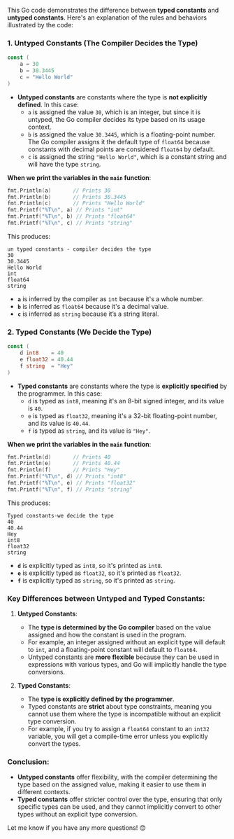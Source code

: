 This Go code demonstrates the difference between **typed constants** and **untyped constants**. Here's an explanation of the rules and behaviors illustrated by the code:

### 1. **Untyped Constants** (The Compiler Decides the Type)
```go
const (
    a = 30
    b = 30.3445
    c = "Hello World"
)
```
- **Untyped constants** are constants where the type is **not explicitly defined**. In this case:
  - `a` is assigned the value `30`, which is an integer, but since it is untyped, the Go compiler decides its type based on its usage context.
  - `b` is assigned the value `30.3445`, which is a floating-point number. The Go compiler assigns it the default type of `float64` because constants with decimal points are considered `float64` by default.
  - `c` is assigned the string `"Hello World"`, which is a constant string and will have the type `string`.

**When we print the variables in the `main` function**:
```go
fmt.Println(a)       // Prints 30
fmt.Println(b)       // Prints 30.3445
fmt.Println(c)       // Prints "Hello World"
fmt.Printf("%T\n", a) // Prints "int"
fmt.Printf("%T\n", b) // Prints "float64"
fmt.Printf("%T\n", c) // Prints "string"
```
This produces:
```
un typed constants - compiler decides the type
30
30.3445
Hello World
int
float64
string
```
- **`a`** is inferred by the compiler as `int` because it's a whole number.
- **`b`** is inferred as `float64` because it's a decimal value.
- **`c`** is inferred as `string` because it’s a string literal.

### 2. **Typed Constants** (We Decide the Type)
```go
const (
    d int8    = 40
    e float32 = 40.44
    f string  = "Hey"
)
```
- **Typed constants** are constants where the type is **explicitly specified** by the programmer. In this case:
  - `d` is typed as `int8`, meaning it's an 8-bit signed integer, and its value is `40`.
  - `e` is typed as `float32`, meaning it's a 32-bit floating-point number, and its value is `40.44`.
  - `f` is typed as `string`, and its value is `"Hey"`.

**When we print the variables in the `main` function**:
```go
fmt.Println(d)       // Prints 40
fmt.Println(e)       // Prints 40.44
fmt.Println(f)       // Prints "Hey"
fmt.Printf("%T\n", d) // Prints "int8"
fmt.Printf("%T\n", e) // Prints "float32"
fmt.Printf("%T\n", f) // Prints "string"
```
This produces:
```
Typed constants-we decide the type
40
40.44
Hey
int8
float32
string
```
- **`d`** is explicitly typed as `int8`, so it's printed as `int8`.
- **`e`** is explicitly typed as `float32`, so it's printed as `float32`.
- **`f`** is explicitly typed as `string`, so it's printed as `string`.

### Key Differences between Untyped and Typed Constants:

1. **Untyped Constants**:
   - The **type is determined by the Go compiler** based on the value assigned and how the constant is used in the program.
   - For example, an integer assigned without an explicit type will default to `int`, and a floating-point constant will default to `float64`.
   - Untyped constants are **more flexible** because they can be used in expressions with various types, and Go will implicitly handle the type conversions.

2. **Typed Constants**:
   - The **type is explicitly defined by the programmer**.
   - Typed constants are **strict** about type constraints, meaning you cannot use them where the type is incompatible without an explicit type conversion.
   - For example, if you try to assign a `float64` constant to an `int32` variable, you will get a compile-time error unless you explicitly convert the types.

### Conclusion:
- **Untyped constants** offer flexibility, with the compiler determining the type based on the assigned value, making it easier to use them in different contexts.
- **Typed constants** offer stricter control over the type, ensuring that only specific types can be used, and they cannot implicitly convert to other types without an explicit type conversion.

Let me know if you have any more questions! 😊